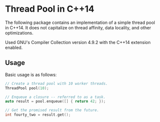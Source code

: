 # Thread Pool in C++14

The following package contains an implementation of a simple thread pool in 
C++14. It does not capitalize on thread affinity, data locality, and other 
optimizations.

Used GNU's Compiler Collection version 4.9.2 with the C++14 extension enabled.

## Usage

Basic usage is as follows:

```c++
// Create a thread pool with 10 worker threads.
ThreadPool pool(10);

// Enqueue a closure -- referred to as a task.
auto result = pool.enqueue([] { return 42; });

// Get the promised result from the future.
int fourty_two = result.get();
```

